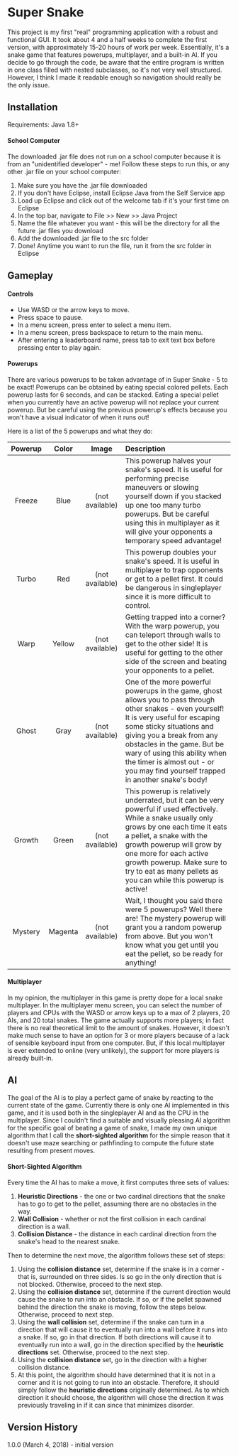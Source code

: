 # Super Snake
This project is my first "real" programming application with a robust and functional GUI. It took about 4 and a half weeks to complete the first version, with approximately 15-20 hours of work per week. Essentially, it's a snake game that features powerups, multiplayer, and a built-in AI. If you decide to go through the code, be aware that the entire program is written in one class filled with nested subclasses, so it's not very well structured. However, I think I made it readable enough so navigation should really be the only issue.

## Installation
Requirements: Java 1.8+

#### School Computer
The downloaded .jar file does not run on a school computer because it is from an "unidentified developer" - me! Follow these steps to run this, or any other .jar file on your school computer:
1. Make sure you have the .jar file downloaded
1. If you don't have Eclipse, install Eclipse Java from the Self Service app
1. Load up Eclipse and click out of the welcome tab if it's your first time on Eclipse
1. In the top bar, navigate to File >> New >> Java Project
1. Name the file whatever you want - this will be the directory for all the future .jar files you download
1. Add the downloaded .jar file to the src folder
1. Done! Anytime you want to run the file, run it from the src folder in Eclipse

## Gameplay

#### Controls
- Use WASD or the arrow keys to move.
- Press space to pause.
- In a menu screen, press enter to select a menu item.
- In a menu screen, press backspace to return to the main menu.
- After entering a leaderboard name, press tab to exit text box before pressing enter to play again.

#### Powerups
There are various powerups to be taken advantage of in Super Snake - 5 to be exact! Powerups can be obtained by eating special colored pellets. Each powerup lasts for 6 seconds, and can be stacked. Eating a special pellet when you currently have an active powerup will not replace your current powerup. But be careful using the previous powerup's effects because you won't have a visual indicator of when it runs out!

Here is a list of the 5 powerups and what they do:

Powerup | Color | Image | Description
:------:|:-----:|:-----:|:-----------
Freeze|Blue|(not available)|This powerup halves your snake's speed. It is useful for performing precise maneuvers or slowing yourself down if you stacked up one too many turbo powerups. But be careful using this in multiplayer as it will give your opponents a temporary speed advantage!
Turbo|Red|(not available)|This powerup doubles your snake's speed. It is useful in multiplayer to trap opponents or get to a pellet first. It could be dangerous in singleplayer since it is more difficult to control.
Warp|Yellow|(not available)|Getting trapped into a corner? With the warp powerup, you can teleport through walls to get to the other side! It is useful for getting to the other side of the screen and beating your opponents to a pellet.
Ghost|Gray|(not available)|One of the more powerful powerups in the game, ghost allows you to pass through other snakes - even yourself! It is very useful for escaping some sticky situations and giving you a break from any obstacles in the game. But be wary of using this ability when the timer is almost out - or you may find yourself trapped in another snake's body!
Growth|Green|(not available)|This powerup is relatively underrated, but it can be very powerful if used effectively. While a snake usually only grows by one each time it eats a pellet, a snake with the growth powerup will grow by one more for each active growth powerup. Make sure to try to eat as many pellets as you can while this powerup is active!
Mystery|Magenta|(not available)|Wait, I thought you said there were 5 powerups? Well there are! The mystery powerup will grant you a random powerup from above. But you won't know what you get until you eat the pellet, so be ready for anything!

#### Multiplayer
In my opinion, the multiplayer in this game is pretty dope for a local snake multiplayer. In the multiplayer menu screen, you can select the number of players and CPUs with the WASD or arrow keys up to a max of 2 players, 20 AIs, and 20 total snakes. The game actually supports more players; in fact there is no real theoretical limit to the amount of snakes. However, it doesn't make much sense to have an option for 3 or more players because of a lack of sensible keyboard input from one computer. But, if this local multiplayer is ever extended to online (very unlikely), the support for more players is already built-in.

## AI
The goal of the AI is to play a perfect game of snake by reacting to the current state of the game. Currently there is only one AI implemented in this game, and it is used both in the singleplayer AI and as the CPU in the multiplayer. Since I couldn't find a suitable and visually pleasing AI algorithm for the specific goal of beating a game of snake, I made my own unique algorithm that I call the **short-sighted algorithm** for the simple reason that it doesn't use maze searching or pathfinding to compute the future state resulting from present moves.

#### Short-Sighted Algorithm
Every time the AI has to make a move, it first computes three sets of values:
1. **Heuristic Directions** - the one or two cardinal directions that the snake has to go to get to the pellet, assuming there are no obstacles in the way.
1. **Wall Collision** - whether or not the first collision in each cardinal direction is a wall.
1. **Collision Distance** - the distance in each cardinal direction from the snake's head to the nearest snake.

Then to determine the next move, the algorithm follows these set of steps:
1. Using the **collision distance** set, determine if the snake is in a corner - that is, surrounded on three sides. Is so go in the only direction that is not blocked. Otherwise, proceed to the next step.
1. Using the **collision distance** set, determine if the current direction would cause the snake to run into an obstacle. If so, or if the pellet spawned behind the direction the snake is moving, follow the steps below. Otherwise, proceed to next step.
  1. Using the **wall collision** set, determine if the snake can turn in a direction that will cause it to eventually run into a wall before it runs into a snake. If so, go in that direction. If both directions will cause it to eventually run into a wall, go in the direction specified by the **heuristic directions** set. Otherwise, proceed to the next step.
  1. Using the **collision distance** set, go in the direction with a higher collision distance.
1. At this point, the algorithm should have determined that it is not in a corner and it is not going to run into an obstacle. Therefore, it should simply follow the **heuristic directions** originally determined. As to which direction it should choose, the algorithm will chose the direction it was previously traveling in if it can since that minimizes disorder.

## Version History

1.0.0 (March 4, 2018) - initial version